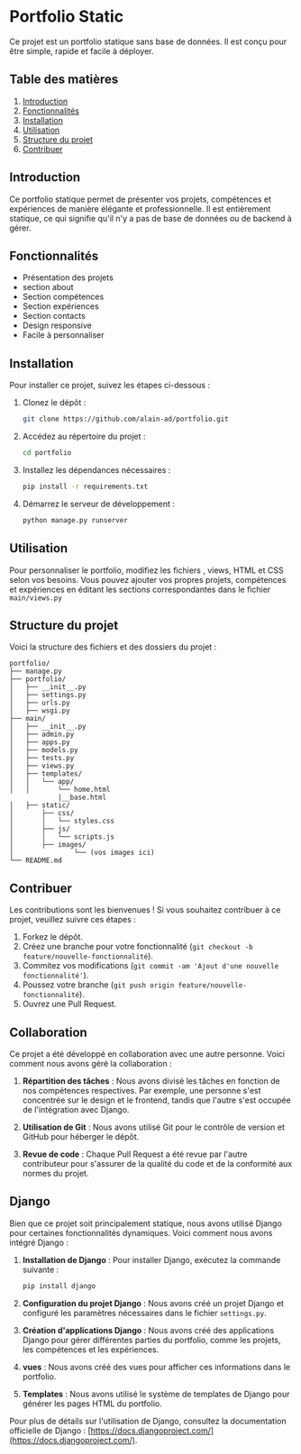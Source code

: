 # Portfolio Static

Ce projet est un portfolio statique sans base de données. Il est conçu pour être simple, rapide et facile à déployer.

## Table des matières
1. [Introduction](#introduction)
2. [Fonctionnalités](#fonctionnalités)
3. [Installation](#installation)
4. [Utilisation](#utilisation)
5. [Structure du projet](#structure-du-projet)
6. [Contribuer](#contribuer)


## Introduction
Ce portfolio statique permet de présenter vos projets, compétences et expériences de manière élégante et professionnelle. Il est entièrement statique, ce qui signifie qu'il n'y a pas de base de données ou de backend à gérer.

## Fonctionnalités
- Présentation des projets
- section about
- Section compétences
- Section expériences
- Section contacts
- Design responsive
- Facile à personnaliser

## Installation
Pour installer ce projet, suivez les étapes ci-dessous :

1. Clonez le dépôt :
    ```bash
    git clone https://github.com/alain-ad/portfolio.git
    ```
2. Accédez au répertoire du projet :
    ```bash
    cd portfolio
    ```
3. Installez les dépendances nécessaires :
    ```bash
    pip install -r requirements.txt
    ```
4. Démarrez le serveur de développement :
    ```bash
    python manage.py runserver
    ```

## Utilisation
Pour personnaliser le portfolio, modifiez les fichiers , views, HTML et CSS selon vos besoins. Vous pouvez ajouter vos propres projets, compétences et expériences en éditant les sections correspondantes dans le fichier `main/views.py`

## Structure du projet
Voici la structure des fichiers et des dossiers du projet :

```
portfolio/
├── manage.py
├── portfolio/
│   ├── __init__.py
│   ├── settings.py
│   ├── urls.py
│   ├── wsgi.py
├── main/
│   ├── __init__.py
│   ├── admin.py
│   ├── apps.py
│   ├── models.py
│   ├── tests.py
│   ├── views.py
│   ├── templates/
│   │   └── app/
│   │       └── home.html
            |__base.html
│   ├── static/
│       ├── css/
│       │   └── styles.css
│       ├── js/
│       │   └── scripts.js
│       ├── images/
│               └── (vos images ici)
└── README.md
```

## Contribuer
Les contributions sont les bienvenues ! Si vous souhaitez contribuer à ce projet, veuillez suivre ces étapes :

1. Forkez le dépôt.
2. Créez une branche pour votre fonctionnalité (`git checkout -b feature/nouvelle-fonctionnalité`).
3. Commitez vos modifications (`git commit -am 'Ajout d'une nouvelle fonctionnalité'`).
4. Poussez votre branche (`git push origin feature/nouvelle-fonctionnalité`).
5. Ouvrez une Pull Request.


## Collaboration

Ce projet a été développé en collaboration avec une autre personne. Voici comment nous avons géré la collaboration :

1. **Répartition des tâches** : Nous avons divisé les tâches en fonction de nos compétences respectives. Par exemple, une personne s'est concentrée sur le design et le frontend, tandis que l'autre s'est occupée de l'intégration avec Django.

2. **Utilisation de Git** : Nous avons utilisé Git pour le contrôle de version et GitHub pour héberger le dépôt. 


3. **Revue de code** : Chaque Pull Request a été revue par l'autre contributeur pour s'assurer de la qualité du code et de la conformité aux normes du projet.

## Django

Bien que ce projet soit principalement statique, nous avons utilisé Django pour certaines fonctionnalités dynamiques. Voici comment nous avons intégré Django :

1. **Installation de Django** : Pour installer Django, exécutez la commande suivante :
    ```bash
    pip install django
    ```

2. **Configuration du projet Django** : Nous avons créé un projet Django et configuré les paramètres nécessaires dans le fichier `settings.py`.

3. **Création d'applications Django** : Nous avons créé des applications Django pour gérer différentes parties du portfolio, comme les projets, les compétences et les expériences.

4. **vues** : Nous avons créé des vues pour afficher ces informations dans le portfolio.

5. **Templates** : Nous avons utilisé le système de templates de Django pour générer les pages HTML du portfolio.

Pour plus de détails sur l'utilisation de Django, consultez la documentation officielle de Django : [https://docs.djangoproject.com/](https://docs.djangoproject.com/).
